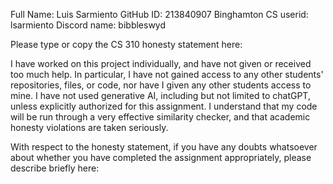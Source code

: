 Full Name: Luis Sarmiento
GitHub ID: 213840907
Binghamton CS userid: lsarmiento
Discord name: bibbleswyd

Please type or copy the CS 310 honesty statement here:

I have worked on this project individually, and have not given or received too much help. In particular, I have not gained access to any other students' repositories, files, or code, nor have I given any other students access to mine. I have not used generative AI, including but not limited to chatGPT, unless explicitly authorized for this assignment. I understand that my code will be run through a very effective similarity checker, and that academic honesty violations are taken seriously.

With respect to the honesty statement, if you have any doubts whatsoever 
about whether you have completed the assignment appropriately, 
please describe briefly here:


